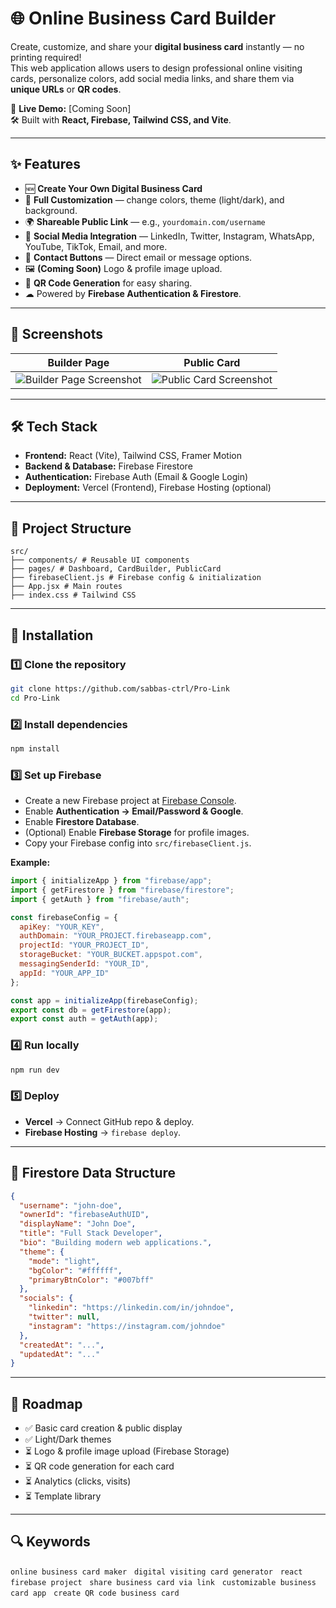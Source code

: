 # 🌐 Online Business Card Builder

Create, customize, and share your **digital business card** instantly — no printing required!  
This web application allows users to design professional online visiting cards, personalize colors, add social media links, and share them via **unique URLs** or **QR codes**.  

🚀 **Live Demo:** [Coming Soon]  
🛠 Built with **React, Firebase, Tailwind CSS, and Vite**.

---

## ✨ Features

- 🆕 **Create Your Own Digital Business Card**
- 🎨 **Full Customization** — change colors, theme (light/dark), and background.
- 🌍 **Shareable Public Link** — e.g., `yourdomain.com/username`
- 📱 **Social Media Integration** — LinkedIn, Twitter, Instagram, WhatsApp, YouTube, TikTok, Email, and more.
- 📩 **Contact Buttons** — Direct email or message options.
- 🖼 **(Coming Soon)** Logo & profile image upload.
- 📲 **QR Code Generation** for easy sharing.
- ☁ Powered by **Firebase Authentication & Firestore**.

---

## 📸 Screenshots

| Builder Page | Public Card |
|--------------|-------------|
| ![Builder Page Screenshot](docs/builder.png) | ![Public Card Screenshot](docs/public-card.png) |

---

## 🛠 Tech Stack

- **Frontend:** React (Vite), Tailwind CSS, Framer Motion
- **Backend & Database:** Firebase Firestore
- **Authentication:** Firebase Auth (Email & Google Login)
- **Deployment:** Vercel (Frontend), Firebase Hosting (optional)

---

## 📂 Project Structure

```
src/
├── components/ # Reusable UI components
├── pages/ # Dashboard, CardBuilder, PublicCard
├── firebaseClient.js # Firebase config & initialization
├── App.jsx # Main routes
├── index.css # Tailwind CSS
```

---

## 🔧 Installation

### 1️⃣ Clone the repository
```bash
git clone https://github.com/sabbas-ctrl/Pro-Link
cd Pro-Link
```

### 2️⃣ Install dependencies
```bash
npm install
```

### 3️⃣ Set up Firebase
- Create a new Firebase project at [Firebase Console](https://console.firebase.google.com/).
- Enable **Authentication → Email/Password & Google**.
- Enable **Firestore Database**.
- (Optional) Enable **Firebase Storage** for profile images.
- Copy your Firebase config into `src/firebaseClient.js`.

**Example:**
```javascript
import { initializeApp } from "firebase/app";
import { getFirestore } from "firebase/firestore";
import { getAuth } from "firebase/auth";

const firebaseConfig = {
  apiKey: "YOUR_KEY",
  authDomain: "YOUR_PROJECT.firebaseapp.com",
  projectId: "YOUR_PROJECT_ID",
  storageBucket: "YOUR_BUCKET.appspot.com",
  messagingSenderId: "YOUR_ID",
  appId: "YOUR_APP_ID"
};

const app = initializeApp(firebaseConfig);
export const db = getFirestore(app);
export const auth = getAuth(app);
```

### 4️⃣ Run locally
```bash
npm run dev
```

### 5️⃣ Deploy
- **Vercel** → Connect GitHub repo & deploy.
- **Firebase Hosting** → `firebase deploy`.

---

## 📄 Firestore Data Structure
```json
{
  "username": "john-doe",
  "ownerId": "firebaseAuthUID",
  "displayName": "John Doe",
  "title": "Full Stack Developer",
  "bio": "Building modern web applications.",
  "theme": {
    "mode": "light",
    "bgColor": "#ffffff",
    "primaryBtnColor": "#007bff"
  },
  "socials": {
    "linkedin": "https://linkedin.com/in/johndoe",
    "twitter": null,
    "instagram": "https://instagram.com/johndoe"
  },
  "createdAt": "...",
  "updatedAt": "..."
}
```

---

## 🚀 Roadmap
- ✅ Basic card creation & public display
- ✅ Light/Dark themes
- ⏳ Logo & profile image upload (Firebase Storage)
- ⏳ QR code generation for each card
- ⏳ Analytics (clicks, visits)
- ⏳ Template library

---

## 🔍 Keywords
`online business card maker` &nbsp; `digital visiting card generator` &nbsp; `react firebase project` &nbsp; `share business card via link` &nbsp; `customizable business card app` &nbsp; `create QR code business card`

